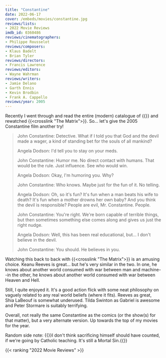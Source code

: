 ```yaml
---
title: "Constantine"
date: 2022-06-17
cover: /embeds/movies/constantine.jpg
reviews/lists:
- 2022 Movie Reviews
imdb_id: 0360486
reviews/cinematographers:
- Philippe Rousselot
reviews/composers:
- Klaus Badelt
- Brian Tyler
reviews/directors:
- Francis Lawrence
reviews/editors:
- Wayne Wahrman
reviews/writers:
- Jamie Delano
- Garth Ennis
- Kevin Brodbin
- Frank A. Cappello
reviews/year: 2005
---
```

Recently I went through and read the entire (modern) catalogue of {{<crosslink text="Hellblazer" title="Hellblazer, Vol. 1: Original Sins">}} and rewatched {{<crosslink "The Matrix">}}. So... let's give the 2005 Constantine film another try!

<!--more-->

> John Constantine: Detective. What if I told you that God and the devil made a wager, a kind of standing bet for the souls of all mankind?
> 
> Angela Dodson: I'd tell you to stay on your meds.
> 
> John Constantine: Humor me. No direct contact with humans. That would be the rule. Just influence. See who would win.
> 
> Angela Dodson: Okay, I'm humoring you. Why?
> 
> John Constantine: Who knows. Maybe just for the fun of it. No telling.
> 
> Angela Dodson: Oh, so it's fun? It's fun when a man beats his wife to death? It's fun when a mother drowns her own baby? And you think the devil is responsible? People are evil, Mr. Constantine. People.
> 
> John Constantine: You're right. We're born capable of terrible things, but then sometimes something else comes along and gives us just the right nudge.
> 
> Angela Dodson: Well, this has been real educational, but... I don't believe in the devil.
> 
> John Constantine: You should. He believes in you.

Watching this back to back with {{<crosslink "The Matrix">}} is an amusing choice. Keanu Reeves is great... but he's very similar in the two. In one, he knows about another world consumed with war between man and machine--in the other, he knows about another world consumed with war between Heaven and Hell. 

Still, I quite enjoyed it. It's a good action flick with some neat philosophy on vaguely related to any real world beliefs (where it fits). Reeves as great, Shia LaBeouf is somewhat underused. Tilda Swinton as Gabriel is awesome and Peter Stormare is suitably terrifying.

Overall, not really the same Constantine as the comics (or the show(s) for that matter), but a very alternate version. Up towards the top of my movies for the year. 

Random side note: {{<spoiler>}}I don't think sacrificing himself should have counted, if we're going by Catholic teaching. It's still a Mortal Sin.{{</spoiler>}} 

{{< ranking "2022 Movie Reviews" >}}